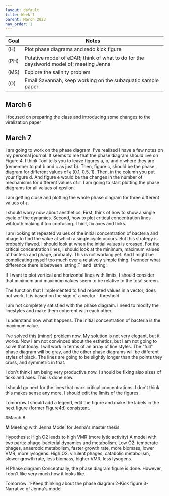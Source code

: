 ```yaml
---
layout: default
title: Week 1
parent: March 2023
nav_order: 1
---
```


| Goal | Notes |
| ----------- | ----------- |
|(H)|Plot phase diagrams and redo kick figure|
|(PH)|Putative model of eDAR; think of what to do for the daysiworld model of; meeting Jenna|
|(MS)|Explore the salinity problem|
|(O)|Email Savannah, keep working on the subaquatic sample paper|


## March 6
I focused on preparing the class and introducing some changes to the viralization paper

## March 7
I am going to work on the phase diagram. I've realized I have a few notes on my personal journal. It seems to me that the phase diagram should live on Figure 4.
I think Toni tells you to leave figures a, b, and c where they are (remember to put b and c as just b). Then, figure c, should be the phase diagram for different values of $\epsilon$ (0.1, 0.5, 1). Then, in the column you put your figure d. And figure e would be the changes in the number of mechanisms for different values of $\epsilon$. I am going to start plotting the phase diagrams for all values of epsilon. 

I am getting close and plotting the whole phase diagram for three different values of $\epsilon$.

I should worry now about aesthetics. First, think of how to show a single cycle of the dynamics. Second, how to plot critical concentration lines wihtouth making it too confusing.
Third, fix axes and ticks.

I am looking at repeated values of the initial concentration of bacteria and phage to find the value at which a single cycle occurs. But this strategy is probably flawed. I should look at when the initial values is crossed. For the critical concentration lines, I should look at the minimum, maximum values of bacteria and phage, probably.
This is not working yet. And I might be complicating myself too much over a relatively simple thing.
I wonder what difference there is between 'string.T' and 'string'.

If I want to plot vertical and horizontal lines with limits, I should consider that minimum and maximum values seem to be relative to the total screen.

The function that I implemented to find repeated values in a vector, does not work. It is based on the sign of a vector - threshold.

I am not completely satisfied with the phase diagram. I need to modify the linestyles and make them coherent with each other.

I understand now what happens. The initial concentration of bacteria is the maximum value.

I've solved this (minor) problem now. My solution is not very elegant, but it works. Now I am not convinced about the esthetics, but I am not going to solve that today. I will work in terms of an array of line styles. The "full" phase diagram will be gray, and the other phase diagrams will be different styles of black. The lines are going to be slightly longer than the points they cross, and symmetric in that.

I don't think I am being very productive now. I should be fixing also sizes of ticks and axes. This is done now.

I should go next for the lines that mark critical concentrations.
I don't think this makes sense any more. I should edit the limits of the figures.

Tomorrow I should add a legend, edit the figure and make the labels in the next figure (former Figure4d) consistent.

#March 8

**M** Meeting with Jenna
Model for Jenna's master thesis

Hypothesis: High O2 leads to high VMR (more lytic activity)
A model with two parts: phage-bacterial dynamics and metabolism.
Low O2: temperate phages, anaerobic metabolism, faster growth rate, more biomass, lower VMR, more lysogens.
High O2: virulent phages, catabolic metabolism, slower growth rate, less biomass, higher VMR, less lysogens.

**H** Phase diagram
Conceptually, the phase diagram figure is done. However, I don't like very much how it looks like.

Tomorrow:
1-Keep thinking about the phase diagram
2-Kick figure
3-Narrative of Jenna's model